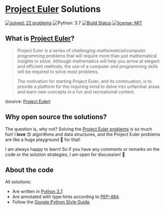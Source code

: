 # [Project Euler](https://projecteuler.net) Solutions

[![solved: 22 problems](https://img.shields.io/badge/solved-22_problems-f93.svg)](./src)
![Python: 3.7](https://img.shields.io/badge/Python-3.7-3776ab.svg)
[![Build Status](https://travis-ci.com/FranzDiebold/project-euler-solutions.svg?branch=master)](https://travis-ci.com/FranzDiebold/project-euler-solutions)
[![license: MIT](https://img.shields.io/badge/license-MIT-brightgreen.svg)](./LICENSE.md)

## What is [Project Euler](https://projecteuler.net)?
> Project Euler is a series of *challenging mathematical/computer programming problems* that will require more than just mathematical insights to solve. Although mathematics will help you arrive at elegant and efficient methods, the use of a computer and programming skills will be required to solve most problems.

> The motivation for starting Project Euler, and its continuation, is to provide a platform for the *inquiring mind* to delve into unfamiliar areas and learn new concepts in a fun and recreational context.

(source: [Project Euler](https://projecteuler.net/about))

## Why open source the solutions?

The question is, why not? Solving the [Project Euler problems](https://projecteuler.net/archives) is so much fun! I **love** :heart_eyes: algorithms and data structures, and the Project Euler problems are like a huge playground :roller_coaster: for that!

I am always happy to learn! So if you have any comments or remarks on the code or the solution strategies, I am open for discussion! :speech_balloon:

## About the code
All solutions:
- Are written in [Python 3.7](https://www.python.org).
- Are annotated with type hints according to [PEP-484](https://www.python.org/dev/peps/pep-0484/).
- Follow the [Google Python Style Guide](http://google.github.io/styleguide/pyguide.html).

